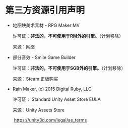 # 第三方资源引用声明

* 地图块美术素材 - RPG Maker MV

  许可证：**非法的，不可使用于RM外的引擎。**（计划移除）

  来源：网络

* 部分音效 - Smile Game Builder

  许可证：**非法的，不可使用于SGB外的引擎。**（计划移除）

  来源：Steam 正版购买

* Rain Maker, (c) 2015 Digital Ruby, LLC 

  许可证： Standard Unity Asset Store EULA

  来源：Unity Assets Store

  ​		    https://unity3d.com/legal/as_terms